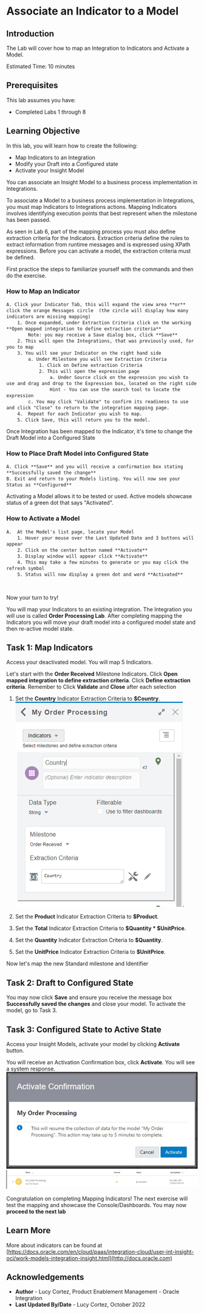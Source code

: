 # Associate an Indicator to a Model

## Introduction

The Lab will cover how to map an Integration to Indicators and Activate a Model.

Estimated Time: 10 minutes

## Prerequisites

This lab assumes you have:

- Completed Labs 1 through 8

## Learning Objective

In this lab, you will learn how to create the following:

- Map Indicators to an Integration
- Modify your Draft into a Configured state
- Activate your Insight Model

You can associate an Insight Model to a business process implementation in Integrations.

To associate a Model to a business process implementation in Integrations, you must map Indicators to Integrations actions.  Mapping Indicators involves identifying execution points that best represent when the milestone has been passed.

As seen in Lab 6, part of the mapping process you must also define extraction criteria for the Indicators. Extraction criteria define the rules to extract information from runtime messages and is expressed using XPath expressions. Before you can activate a model, the extraction criteria must be defined.

First practice the steps to familiarize yourself with the commands and then do the exercise.

### How to Map an Indicator

    A. Click your Indicator Tab, this will expand the view area **or** click the orange Messages circle  (the circle will display how many indicators are missing mapping) 
        1. Once expanded, under Extraction Criteria click on the working **Open mapped integration to define extraction criteria**
            Note: you may receive a Save dialog box, click **Save**
        2. This will open the Integrations, that was previously used, for you to map 
        3. You will see your Indicator on the right hand side
            a. Under Milestone you will see Extraction Criteria
                1. Click on Define extraction Criteria
                2. This will open the expression page
                    a. Under Source click on the expression you wish to use and drag and drop to the Expression box, located on the right side 
                    Hint - You can use the search tool to locate the expression 
            c. You may click "Validate" to confirm its readiness to use and click "Close" to return to the integration mapping page.
        4.  Repeat for each Indicator you wish to map.
        5. Click Save, this will return you to the model.

Once Integration has been mapped to the Indicator, it's time to change the Draft Model into a Configured State <br />

### How to Place Draft Model into Configured State

    A. Click **Save** and you will receive a confirmation box stating **Successfully saved the change**
    B. Exit and return to your Models listing. You will now see your Status as **Configured**

Activating a Model allows it to be tested or used. Active models showcase status of a green dot that says "Activated". <br />

### How to Activate a Model

    A.  At the Model's list page, locate your Model
        1. Hover your mouse over the Last Updated Date and 3 buttons will appear
        2. Click on the center button named **Activate**
        3. Display window will appear click **Activate**
        4. This may take a few minutes to generate or you may click the refresh symbol
        5. Status will now display a green dot and word **Activated**

 <br />

Now your turn to try!

 You will map your Indicators to an existing integration. The Integration you will use is called **Order Processing Lab**. After completing mapping the Indicators you will move your draft model into a configured model state and then re-active model state.

## Task 1: Map Indicators

Access your deactivated model. You will map 5 Indicators.<br />

Let's start with the **Order Received** Milestone Indicators. Click **Open mapped integration to define extraction criteria**. Click **Define extraction criteria**.
Remember to Click **Validate** and **Close** after each selection

1. Set the **Country** Indicator Extraction Criteria to **$Country**.<br />
![indicatorproduct](./images/indicator-product.jpg " ").

2. Set the **Product** Indicator Extraction Criteria to **$Product**.

3. Set the **Total** Indicator Extraction Criteria to **$Quantity * $UnitPrice**.

4. Set the **Quantity** Indicator Extraction Criteria to **$Quantity**. <br />

5. Set the **UnitPrice** Indicator Extraction Criteria to **$UnitPrice**.  

Now let's map the new Standard milestone and Identifier <br />

## Task 2: Draft to Configured State

You may now click **Save** and ensure you receive the message box **Successfully saved the changes** and close your model. To activate the model, go to Task 3.

## Task 3: Configured State to Active State

Access your Insight Models, activate your model by clicking **Activate** button.

You will receive an Activation Confirmation box, click **Activate**. You will see a system response.
![reactivate](./images/reactivate.jpg " ")  <br />
![active map indicators](./images/activate-map-indicators.jpg " ")  <br />

Congratulation on completing Mapping Indicators! The next exercise will test the mapping and showcase the Console/Dashboards. You may now **proceed to the next lab**

## Learn More

More about indicators can be found at [https://docs.oracle.com/en/cloud/paas/integration-cloud/user-int-insight-oci/work-models-integration-insight.html](http://docs.oracle.com)

## Acknowledgements

- **Author** - Lucy Cortez, Product Enablement Management - Oracle Integration
- **Last Updated By/Date** - Lucy Cortez, October 2022
